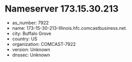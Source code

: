 # Nameserver 173.15.30.213

* as_number: 7922
* name: 173-15-30-213-Illinois.hfc.comcastbusiness.net.
* city: Buffalo Grove
* country: US
* organization: COMCAST-7922
* version: Unknown
* dnssec: Unknown
